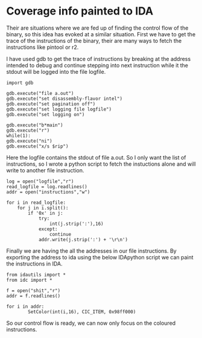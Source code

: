 #  Coverage info painted to IDA

Their are situations where we are fed up of finding the control flow of the binary, so this idea has evoked at a similar situation. First we have to get the trace of the instructions of  the binary, their are many ways to fetch the instructions like pintool or r2.

I have used gdb to get the trace of instructions by breaking at the address intended to debug and continue stepping into next instruction while it the stdout will be logged into the file logfile.

```
import gdb

gdb.execute("file a.out")
gdb.execute("set disassembly-flavor intel")
gdb.execute("set pagination off")
gdb.execute("set logging file logfile")
gdb.execute("set logging on")

gdb.execute("b*main")
gdb.execute("r")
while(1):
gdb.execute("ni")
gdb.execute("x/s $rip")

```
Here the logfile contains the stdout of file a.out. So I only want the list of instructions, so I wrote a python script to fetch the instuctions alone and will write to another file instruction.

```
log = open("logfile","r")
read_logfile = log.readlines()
addr = open("instructions","w")

for i in read_logfile:
    for j in i.split():
        if '0x' in j:
            try:
                int(j.strip(':'),16)
            except:
                continue
            addr.write(j.strip(':') + '\r\n')
```
Finally we are having the all the addresses in our file instructions. By exporting the address to ida using the below IDApython script we can paint the instructions in IDA.

```
from idautils import *
from idc import *

f = open("shit","r")
addr = f.readlines()

for i in addr:
        SetColor(int(i,16), CIC_ITEM, 0x98ff000)
```
So our control flow is ready, we can now only focus on the coloured instructions.
